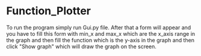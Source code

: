 # Function_Plotter
To run the program simply run Gui.py file. After that a form will appear and you have to fill this form with min_x and max_x which are
the x_axis range in the graph and then fill the function which is the y-axis in the graph and then click "Show graph" which will draw the graph 
on the screen.


